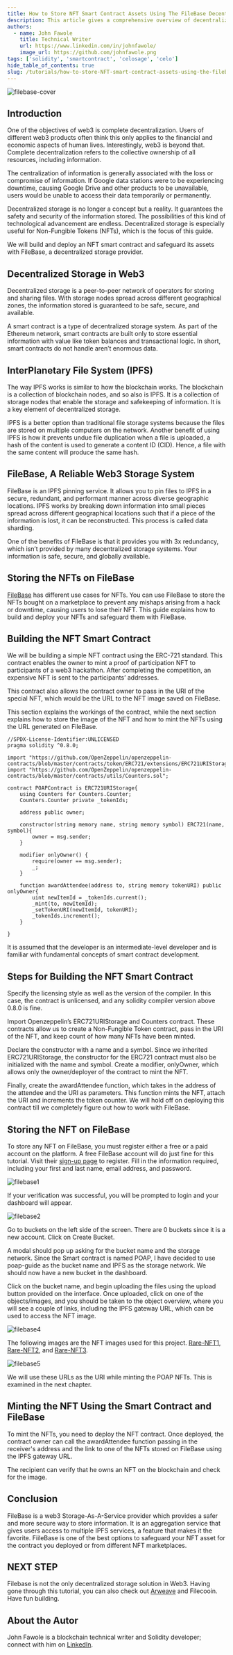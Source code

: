 ```yaml
---
title: How to Store NFT Smart Contract Assets Using The FileBase Decentralized Storage System
description: This article gives a comprehensive overview of decentralized storage solutions. It contains a clear walk-through of how to store digital assets on the filebase storage solution.
authors:
  - name: John Fawole
    title: Technical Writer
    url: https://www.linkedin.com/in/johnfawole/
    image_url: https://github.com/johnfawole.png
tags: ['solidity', 'smartcontract', 'celosage', 'celo']
hide_table_of_contents: true
slug: /tutorials/how-to-store-NFT-smart-contract-assets-using-the-fileBase-decentralized-storage-system
---
```


![filebase-cover](../../src/data-tutorials/showcase/intermediate/filebase-cover.png)


## Introduction

One of the objectives of web3 is complete decentralization. Users of different web3 products often think this only applies to the financial and economic aspects of human lives. Interestingly, web3 is beyond that. Complete decentralization refers to the collective ownership of all resources, including information.

The centralization of information is generally associated with the loss or compromise of information. If Google data stations were to be experiencing downtime, causing Google Drive and other products to be unavailable, users would be unable to access their data temporarily or permanently.

Decentralized storage is no longer a concept but a reality. It guarantees the safety and security of the information stored. The possibilities of this kind of technological advancement are endless. Decentralized storage is especially useful for Non-Fungible Tokens (NFTs), which is the focus of this guide. 

We will build and deploy an NFT smart contract and safeguard its assets with FileBase, a decentralized storage provider.

## Decentralized Storage in Web3

Decentralized storage is a peer-to-peer network of operators for storing and sharing files. With storage nodes spread across different geographical zones, the information stored is guaranteed to be safe, secure, and available.

A smart contract is a type of decentralized storage system. As part of the Ethereum network, smart contracts are built only to store essential information with value like token balances and transactional logic. In short, smart contracts do not handle aren’t enormous data.

## InterPlanetary File System (IPFS)

The way IPFS works is similar to how the blockchain works. The blockchain is a collection of blockchain nodes, and so also is IPFS. It is a collection of storage nodes that enable the storage and safekeeping of information. It is a key element of decentralized storage.

IPFS is a better option than traditional file storage systems because the files are stored on multiple computers on the network. Another benefit of using IPFS is how it prevents undue file duplication when a file is uploaded, a hash of the content is used to generate a content ID (CID). Hence, a file with the same content will produce the same hash.

## FileBase, A Reliable Web3 Storage System

FileBase is an IPFS pinning service. It allows you to pin files to IPFS in a secure, redundant, and performant manner across diverse geographic locations. IPFS works by breaking down information into small pieces spread across different geographical locations such that if a piece of the information is lost, it can be reconstructed. This process is called data sharding. 

One of the benefits of FileBase is that it provides you with 3x redundancy, which isn’t provided by many decentralized storage systems. Your information is safe, secure, and globally available.

## Storing the NFTs on FileBase

[FileBase](http://filebase.com) has different use cases for NFTs. You can use FileBase to store the NFTs bought on a marketplace to prevent any mishaps arising from a hack or downtime, causing users to lose their NFT. 
This guide explains how to build and deploy your NFTs and safeguard them with FileBase.

## Building the NFT Smart Contract

We will be building a simple NFT contract using the ERC-721 standard. This contract enables the owner to mint a proof of participation NFT to participants of a web3 hackathon. After completing the competition, an expensive NFT is sent to the participants’ addresses. 

This contract also allows the contract owner to pass in the URI of the special NFT, which would be the URL to the NFT image saved on FileBase. 

This section explains the workings of the contract, while the next section explains how to store the image of the NFT and how to mint the NFTs using the URL generated on FileBase.

``` solidity
//SPDX-License-Identifier:UNLICENSED
pragma solidity ^0.8.0;

import "https://github.com/OpenZeppelin/openzeppelin-contracts/blob/master/contracts/token/ERC721/extensions/ERC721URIStorage.sol";
import "https://github.com/OpenZeppelin/openzeppelin-contracts/blob/master/contracts/utils/Counters.sol";

contract POAPContract is ERC721URIStorage{
    using Counters for Counters.Counter;
    Counters.Counter private _tokenIds;

    address public owner;

    constructor(string memory name, string memory symbol) ERC721(name, symbol){
        owner = msg.sender;
    }

    modifier onlyOwner() {
        require(owner == msg.sender);
        _;
    }

    function awardAttendee(address to, string memory tokenURI) public onlyOwner{
        uint newItemId = _tokenIds.current();
        _mint(to, newItemId);
        _setTokenURI(newItemId, tokenURI);
        _tokenIds.increment();
    }
    
}
```

It is assumed that the developer is an intermediate-level developer and is familiar with fundamental concepts of smart contract development. 

## Steps for Building the NFT Smart Contract

Specify the licensing style as well as the version of the compiler. In this case, the contract is unlicensed, and any solidity compiler version above 0.8.0 is fine.

Import Openzeppelin’s ERC721URIStorage and Counters contract. These contracts allow us to create a Non-Fungible Token contract, pass in the URI of the NFT, and keep count of how many NFTs have been minted.

Declare the constructor with a name and a symbol. Since we inherited ERC721URIStorage, the constructor for the ERC721 contract must also be initialized with the name and symbol.
Create a modifier, onlyOwner, which allows only the owner/deployer of the contract to mint the NFT.

Finally, create the awardAttendee function, which takes in the address of the attendee and the URI as parameters. This function mints the NFT, attach the URI and increments the token counter.
We will hold off on deploying this contract till we completely figure out how to work with FileBase.

## Storing the NFT on FileBase
To store any NFT on FileBase, you must register either a free or a paid account on the platform. A free FileBase account will do just fine for this tutorial. Visit their [sign-up page](http://filebase.com/signup) to register. Fill in the information required, including your first and last name, email address, and password.

![filebase1](https://user-images.githubusercontent.com/105144630/232922583-4f3ebe6e-5ec2-4bc0-a27b-80bb71b28e6f.png)

If your verification was successful, you will be prompted to login and your dashboard will appear.

![filebase2](https://user-images.githubusercontent.com/105144630/232922652-19d92393-534a-4da1-8ea9-a6c4d68a82d2.png)

Go to buckets on the left side of the screen. There are 0 buckets since it is a new account. Click on Create Bucket. 

A modal should pop up asking for the bucket name and the storage network. Since the Smart contract is named POAP, I have decided to use poap-guide as the bucket name and IPFS as the storage network. We should now have a new bucket in the dashboard. 


Click on the bucket name, and begin uploading the files using the upload button provided on the interface. Once uploaded, click on one of the objects/images, and you should be taken to the object overview, where you will see a couple of links, including the IPFS gateway URL, which can be used to access the NFT image. 

![filebase4](https://user-images.githubusercontent.com/105144630/232922848-dc5f7b8b-307a-4af1-8a79-eb14c60c49b0.png)

The following images are the NFT images used for this project. [Rare-NFT1](https://ipfs.filebase.io/ipfs/QmPZmVVcANANaV5mt88iiTPFFpwnN5hcwtEHhT4JKtPZ8s), [Rare-NFT2](https://ipfs.filebase.io/ipfs/QmVjz5WCvaJMMxvtzLgWSCRb8TGaTx4cvMe4cUmGihcBKb), and [Rare-NFT3](https://ipfs.filebase.io/ipfs/QmSy2NUWTJFgFkctMBCBNpnLzVJPWUiViDbBzVkBTJTYVA).

![filebase5](https://user-images.githubusercontent.com/105144630/232922923-828aa717-3791-4341-a1f1-f9dc1e6b670f.png)

We will use these URLs as the URI while minting the POAP NFTs. This is examined in the next chapter.

## Minting the NFT Using the Smart Contract and FileBase

To mint the NFTs, you need to deploy the NFT contract. Once deployed, the contract owner can call the awardAttendee function passing in the receiver's address and the link to one of the NFTs stored on FileBase using the IPFS gateway URL.

The recipient can verify that he owns an NFT on the blockchain and check for the image.

## Conclusion

FileBase is a web3 Storage-As-A-Service provider which provides a safer and more secure way to store information. It is an aggregation service that gives users access to multiple IPFS services, a feature that makes it the favorite. FiileBase is one of the best options to safeguard your NFT asset for the contract you deployed or from different NFT marketplaces.

## NEXT STEP

Filebase is not the only decentralized storage solution in Web3. Having gone through this tutorial, you can also check out [Arweave](https://docs.celo.org/blog/tutorials/how-to-build-and-deploy-flashloan-contracts-on-celo-with-aave) and Filecooin. Have fun building.

## About the Autor

John Fawole is a blockchain technical writer and Solidity developer; connect with him on [LinkedIn](https://www.linkedin.com/in/johnfawole/).
